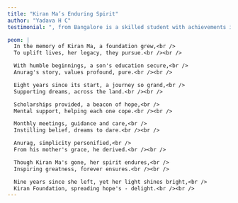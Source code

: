 ```yaml
---
title: "Kiran Ma’s Enduring Spirit"
author: "Yadava H C"
testimonial: ", from Bangalore is a skilled student with achievements in web development, debating, and leadership. He aspires to become a software engineer, focusing on AI and cloud computing to solve real-world problems."

peom: |
  In the memory of Kiran Ma, a foundation grew,<br />
  To uplift lives, her legacy, they pursue.<br /><br />

  With humble beginnings, a son's education secure,<br />
  Anurag's story, values profound, pure.<br /><br />

  Eight years since its start, a journey so grand,<br />
  Supporting dreams, across the land.<br /><br />

  Scholarships provided, a beacon of hope,<br />
  Mental support, helping each one cope.<br /><br />

  Monthly meetings, guidance and care,<br />
  Instilling belief, dreams to dare.<br /><br />

  Anurag, simplicity personified,<br />
  From his mother's grace, he derived.<br /><br />

  Though Kiran Ma's gone, her spirit endures,<br />
  Inspiring greatness, forever ensures.<br /><br />

  Nine years since she left, yet her light shines bright,<br />
  Kiran Foundation, spreading hope's - delight.<br /><br />
---
```

